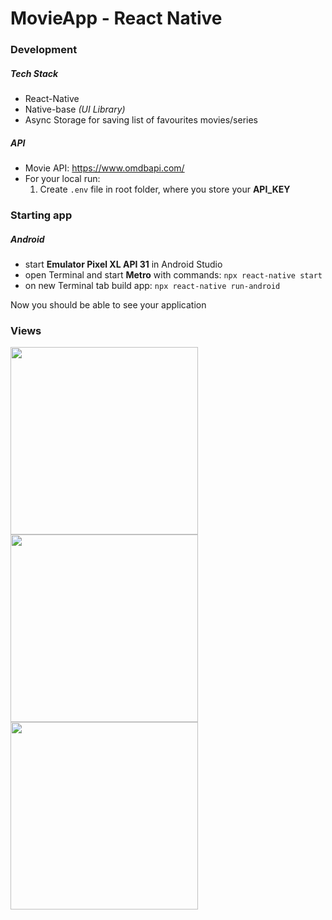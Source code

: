 # MovieApp - React Native
### Development
##### Tech Stack
- React-Native
- Native-base _(UI Library)_
- Async Storage for saving list of favourites movies/series
##### API
- Movie API: https://www.omdbapi.com/
- For your local run: 
  1. Create `.env` file in root folder, where you store your **API_KEY**
### Starting app
##### Android
- start **Emulator Pixel XL API 31** in Android Studio
- open Terminal and start **Metro** with commands:
```npx react-native start```
- on new Terminal tab build app: ```npx react-native run-android```

Now you should be able to see your application

### Views
<img src="https://user-images.githubusercontent.com/56548420/214322014-fbda44f9-f0a7-4aec-a5e1-c9a8b88a0e1d.png"  width="300" /> <img src="https://user-images.githubusercontent.com/56548420/214322168-95256bf2-1174-4104-9a77-e7553302d7c0.png" width="300" /> <img src="https://user-images.githubusercontent.com/56548420/214323074-a447726d-0ed6-4328-8579-b5fc2e18d3d7.png" width="300" />

